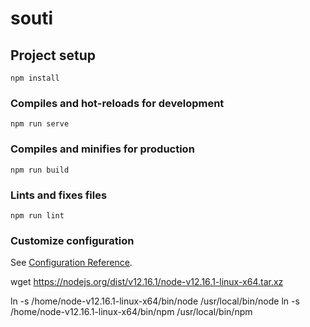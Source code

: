 # souti

## Project setup
```
npm install
```

### Compiles and hot-reloads for development
```
npm run serve
```

### Compiles and minifies for production
```
npm run build
```

### Lints and fixes files
```
npm run lint
```

### Customize configuration
See [Configuration Reference](https://cli.vuejs.org/config/).

wget https://nodejs.org/dist/v12.16.1/node-v12.16.1-linux-x64.tar.xz

ln -s /home/node-v12.16.1-linux-x64/bin/node /usr/local/bin/node
ln -s /home/node-v12.16.1-linux-x64/bin/npm /usr/local/bin/npm

